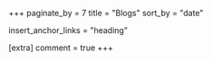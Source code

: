 +++
paginate_by = 7
title = "Blogs"
sort_by = "date"

insert_anchor_links = "heading"

[extra]
comment = true
+++
